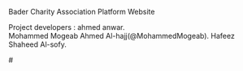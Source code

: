 Bader Charity Association Platform Website

Project developers :
ahmed anwar.  
Mohammed Mogeab Ahmed Al-hajj(@MohammedMogeab).
Hafeez Shaheed Al-sofy.
 
#![]()

